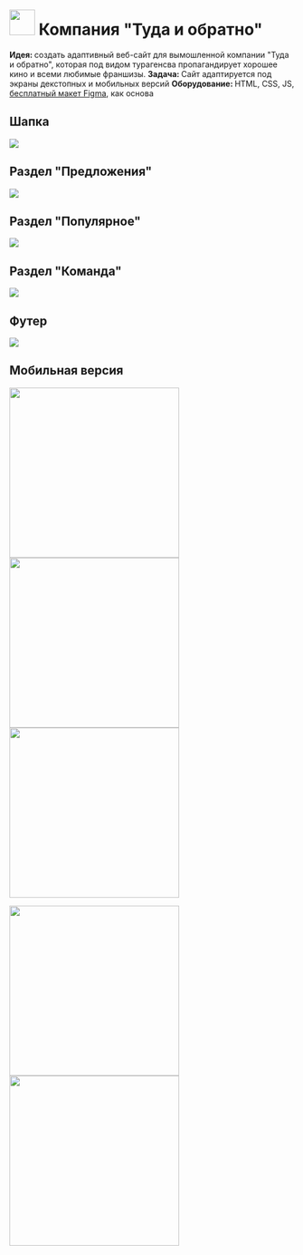 # <img src = "img/icon/trace.svg" width=45> Компания "Туда и обратно" 
<b> Идея: </b> создать адаптивный веб-сайт для вымошленной компании "Туда и обратно", которая под видом турагенсва пропагандирует хорошее кино и всеми любимые франшизы. 
<b> Задача: </b> Сайт адаптируется под экраны декстопных и мобильных версий
<b> Оборудование: </b> HTML, CSS, JS, [бесплатный макет Figma](clck.ru/3CqiEx), как основа
## Шапка 
<img src = "screenshots/header.png">

## Раздел "Предложения"
<img src = "screenshots/offer.png">

## Раздел "Популярное"
<img src = "screenshots/popular.png">

## Раздел "Команда"
<img src = "screenshots/team.png">

## Футер
<img src = "screenshots/footer.png">

## Мобильная версия 
<img src = "screenshots/header-mobile.jpg" width=300> <img src = "screenshots/offer-mobile.jpg" width=300> <img src = "screenshots/popular-mobile.jpg" width=300> 


<img src = "screenshots/team-mobile.jpg" width=300> <img src = "screenshots/footer-mobile.jpg" width=300>
